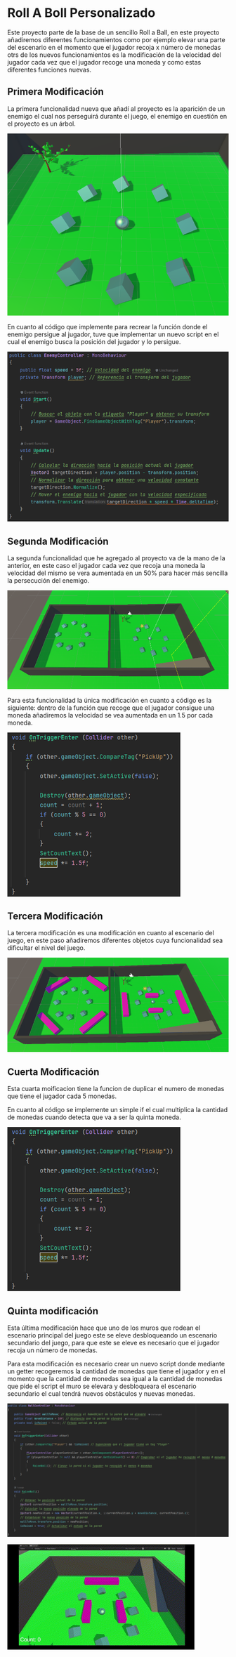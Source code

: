 # Roll A Boll Personalizado

Este proyecto parte de la base de un sencillo Roll a Ball, en este proyecto añadiremos diferentes funcionamientos como por ejemplo elevar una parte del escenario en el momento que el jugador recoja x número de monedas otrs de los nuevos funcionamientos es la modificación de la velocidad del jugador cada vez que el jugador recoge una moneda y como estas diferentes funciones nuevas.

## Primera Modificación

La primera funcionalidad nueva que añadí al proyecto es la aparición de un enemigo el cual nos perseguirá durante el juego, el enemigo en cuestión en el proyecto es un árbol.

![capturaEnemigo.png](Imagenes/capturaEnemigo.png)

En cuanto al código que implemente para recrear la función donde el enemigo persigue al jugador, tuve que implementar un nuevo script en el cual el enemigo busca la posición del jugador y lo persigue. 

![capturaEnemigo.png](Imagenes/codigoEnemigo.png)

## Segunda Modificación

La segunda funcionalidad que he agregado al proyecto va de la mano de la anterior, en este caso el jugador cada vez que recoja una moneda la velocidad del mismo se vera aumentada en un 50% para hacer más sencilla la persecución del enemigo.

![capturaEscenarios.png](Imagenes/capturaEscenarios.png)

Para esta funcionalidad la única modificación en cuanto a código es la siguiente: dentro de la función que recoge que el jugador consigue una moneda añadiremos la velocidad se vea aumentada en un 1.5 por cada moneda.

![capturaEscenarios.png](Imagenes/codigoVelocidadContador.png)

## Tercera Modificación 

La tercera modificación es una modificación en cuanto al escenario del juego, en este paso añadiremos diferentes objetos cuya funcionalidad sea dificultar el nivel del juego.

![capturaEscenarios2.png](Imagenes/capturaEscenarios2.png)

## Cuerta Modificación

Esta cuarta moificacion tiene la funcion de duplicar el numero de monedas que tiene el jugador cada 5 monedas.

En cuanto al código se implemente un simple if el cual multiplica la cantidad de monedas cuando detecta que va a ser la quinta moneda.

![capturaEscenarios.png](Imagenes/codigoVelocidadContador.png)

## Quinta modificación

Esta última modificación hace que uno de los muros que rodean el escenario principal del juego este se eleve desbloqueando un escenario secundario del juego, para que este se eleve es necesario que el jugador recoja un número de monedas.

Para esta modificación es necesario crear un nuevo script donde mediante un getter recogeremos la cantidad de monedas que tiene el jugador y en el momento que la cantidad de monedas sea igual a la cantidad de monedas que pide el script el muro se elevara y desbloqueara el escenario secundario el cual tendrá nuevos obstáculos y nuevas monedas.

![capturaEscenarios2.png](Imagenes/codigoPared.png)

![gif.gif](Imagenes/gif.gif)



